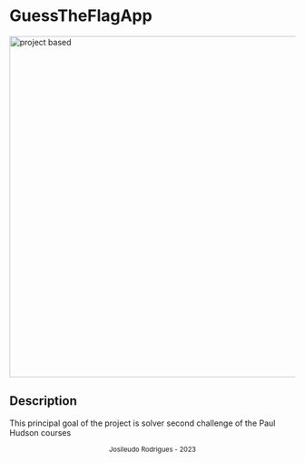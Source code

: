 # GuessTheFlagApp

<img src="assets/screenshot.gif" height="600" title="project based">

## Description
This principal goal of the project is solver second challenge of the Paul Hudson courses

<div align="center">
  <small> Josileudo Rodrigues - 2023</small>
</div
